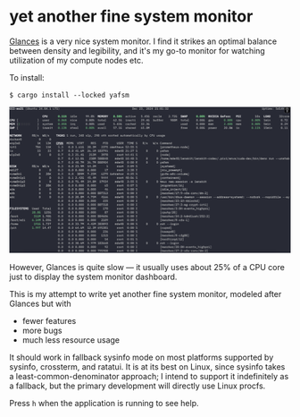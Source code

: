 # yet another fine system monitor

[Glances](https://glances.readthedocs.io/) is a very nice system monitor.  I
find it strikes an optimal balance between density and legibility, and it's my
go-to monitor for watching utilization of my compute nodes etc.

To install:

```console
$ cargo install --locked yafsm
```

![Screenshot](screenshot.png)

However, Glances is quite slow — it usually uses about 25% of a CPU core just to
display the system monitor dashboard.

This is my attempt to write yet another fine system monitor, modeled after
Glances but with

- fewer features
- more bugs
- much less resource usage

It should work in fallback sysinfo mode on most platforms supported by sysinfo,
crossterm, and ratatui.  It is at its best on Linux, since sysinfo takes a
least-common-denominator approach; I intend to support it indefinitely as a
fallback, but the primary development will directly use Linux procfs.

Press `h` when the application is running to see help.

